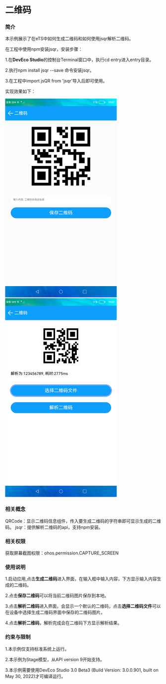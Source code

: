 # 二维码

### 简介

本示例展示了在eTS中如何生成二维码和如何使用jsqr解析二维码。

在工程中使用npm安装jsqr，安装步骤：

1.在**DevEco Studio**的控制台Terminal窗口中，执行cd entry进入entry目录。

2.执行npm install jsqr --save 命令安装jsqr。

3.在工程中import jsQR from 'jsqr'导入后即可使用。

实现效果如下：

![create](screenshots/devices/create.png) ![paras](screenshots/devices/paras.png)

### 相关概念

QRCode：显示二维码信息组件，传入要生成二维码的字符串即可显示生成的二维码。
jsqr：提供解析二维码的api，支持npm安装。

### 相关权限

获取屏幕截图权限：ohos.permission.CAPTURE_SCREEN

### 使用说明

1.启动应用,点击**生成二维码**进入界面，在输入框中输入内容，下方显示输入内容生成的二维码。

2.点击**保存二维码**可以将当前二维码图片保存到本地。

3.点击**解析二维码**进入界面，会显示一个默认的二维码，点击**选择二维码文件**可以在设备中选择生成二维码界面中保存的二维码图片。

4.点击**解析二维码**，解析完成会在二维码下方显示解析结果。

### 约束与限制

1.本示例仅支持标准系统上运行。

2.本示例为Stage模型，从API version 9开始支持。

3.本示例需要使用DevEco Studio 3.0 Beta3 (Build Version: 3.0.0.901, built on May 30, 2022)才可编译运行。